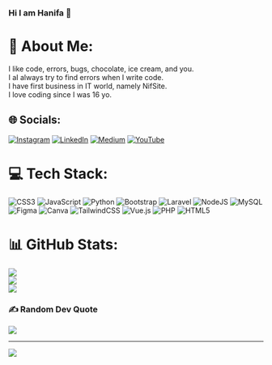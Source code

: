 ### Hi I am Hanifa 👋

# 💫 About Me:
I like code, errors, bugs, chocolate, ice cream, and you.<br>I aI always try to find errors when I write code.<br>I have first business in IT world, namely NifSite. <br>I love coding since I was 16 yo.<br>


## 🌐 Socials:
[![Instagram](https://img.shields.io/badge/Instagram-%23E4405F.svg?logo=Instagram&logoColor=white)](https://instagram.com/@hnifaanll) [![LinkedIn](https://img.shields.io/badge/LinkedIn-%230077B5.svg?logo=linkedin&logoColor=white)](https://linkedin.com/in/hanifa-nur-akhilah) [![Medium](https://img.shields.io/badge/Medium-12100E?logo=medium&logoColor=white)](https://medium.com/@@nifaa06) [![YouTube](https://img.shields.io/badge/YouTube-%23FF0000.svg?logo=YouTube&logoColor=white)](https://youtube.com/c/hanifanura.4988) 

# 💻 Tech Stack:
![CSS3](https://img.shields.io/badge/css3-%231572B6.svg?style=for-the-badge&logo=css3&logoColor=white) ![JavaScript](https://img.shields.io/badge/javascript-%23323330.svg?style=for-the-badge&logo=javascript&logoColor=%23F7DF1E) ![Python](https://img.shields.io/badge/python-3670A0?style=for-the-badge&logo=python&logoColor=ffdd54) ![Bootstrap](https://img.shields.io/badge/bootstrap-%23563D7C.svg?style=for-the-badge&logo=bootstrap&logoColor=white) ![Laravel](https://img.shields.io/badge/laravel-%23FF2D20.svg?style=for-the-badge&logo=laravel&logoColor=white) ![NodeJS](https://img.shields.io/badge/node.js-6DA55F?style=for-the-badge&logo=node.js&logoColor=white) ![MySQL](https://img.shields.io/badge/mysql-%2300f.svg?style=for-the-badge&logo=mysql&logoColor=white) 	![Figma](https://img.shields.io/badge/figma-%23F24E1E.svg?style=for-the-badge&logo=figma&logoColor=white) ![Canva](https://img.shields.io/badge/Canva-%2300C4CC.svg?style=for-the-badge&logo=Canva&logoColor=white) ![TailwindCSS](https://img.shields.io/badge/tailwindcss-%2338B2AC.svg?style=for-the-badge&logo=tailwind-css&logoColor=white) ![Vue.js](https://img.shields.io/badge/vuejs-%2335495e.svg?style=for-the-badge&logo=vuedotjs&logoColor=%234FC08D) ![PHP](https://img.shields.io/badge/php-%23777BB4.svg?style=for-the-badge&logo=php&logoColor=white) ![HTML5](https://img.shields.io/badge/html5-%23E34F26.svg?style=for-the-badge&logo=html5&logoColor=white)
# 📊 GitHub Stats:
![](https://github-readme-stats.vercel.app/api?username=hanifacode&theme=dark&hide_border=false&include_all_commits=true&count_private=true)<br/>
![](https://github-readme-streak-stats.herokuapp.com/?user=hanifacode&theme=dark&hide_border=false)<br/>
![](https://github-readme-stats.vercel.app/api/top-langs/?username=hanifacode&theme=dark&hide_border=false&include_all_commits=true&count_private=true&layout=compact)

### ✍️ Random Dev Quote
![](https://quotes-github-readme.vercel.app/api?type=vetical&theme=radical)

---
[![](https://visitcount.itsvg.in/api?id=hanifacode&icon=0&color=0)](https://visitcount.itsvg.in)

<!-- Proudly created with GPRM ( https://gprm.itsvg.in ) -->
